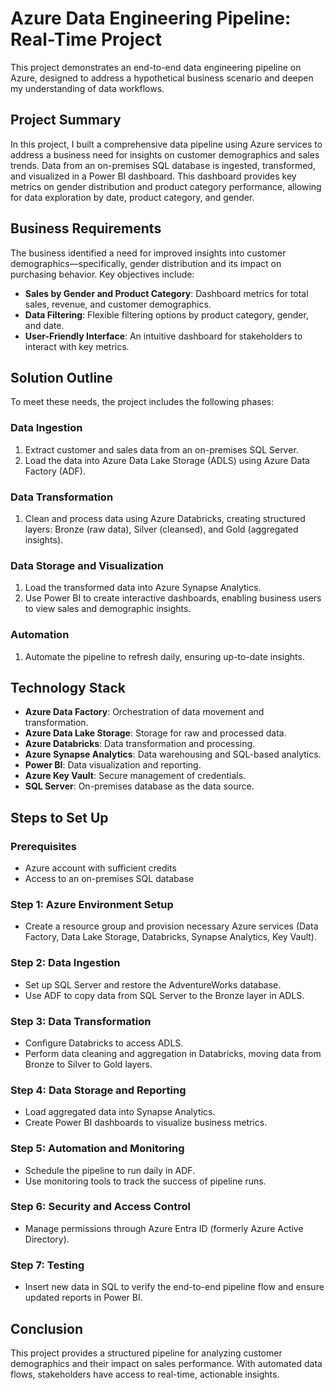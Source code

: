 # Azure Data Engineering Pipeline: Real-Time Project

This project demonstrates an end-to-end data engineering pipeline on Azure, designed to address a hypothetical business scenario and deepen my understanding of data workflows.

## Project Summary

In this project, I built a comprehensive data pipeline using Azure services to address a business need for insights on customer demographics and sales trends. Data from an on-premises SQL database is ingested, transformed, and visualized in a Power BI dashboard. This dashboard provides key metrics on gender distribution and product category performance, allowing for data exploration by date, product category, and gender.

## Business Requirements

The business identified a need for improved insights into customer demographics—specifically, gender distribution and its impact on purchasing behavior. Key objectives include:

- **Sales by Gender and Product Category**: Dashboard metrics for total sales, revenue, and customer demographics.
- **Data Filtering**: Flexible filtering options by product category, gender, and date.
- **User-Friendly Interface**: An intuitive dashboard for stakeholders to interact with key metrics.

## Solution Outline

To meet these needs, the project includes the following phases:

### Data Ingestion
1. Extract customer and sales data from an on-premises SQL Server.
2. Load the data into Azure Data Lake Storage (ADLS) using Azure Data Factory (ADF).

### Data Transformation
1. Clean and process data using Azure Databricks, creating structured layers: Bronze (raw data), Silver (cleansed), and Gold (aggregated insights).

### Data Storage and Visualization
1. Load the transformed data into Azure Synapse Analytics.
2. Use Power BI to create interactive dashboards, enabling business users to view sales and demographic insights.

### Automation
1. Automate the pipeline to refresh daily, ensuring up-to-date insights.

## Technology Stack

- **Azure Data Factory**: Orchestration of data movement and transformation.
- **Azure Data Lake Storage**: Storage for raw and processed data.
- **Azure Databricks**: Data transformation and processing.
- **Azure Synapse Analytics**: Data warehousing and SQL-based analytics.
- **Power BI**: Data visualization and reporting.
- **Azure Key Vault**: Secure management of credentials.
- **SQL Server**: On-premises database as the data source.

## Steps to Set Up

### Prerequisites
- Azure account with sufficient credits
- Access to an on-premises SQL database

### Step 1: Azure Environment Setup
- Create a resource group and provision necessary Azure services (Data Factory, Data Lake Storage, Databricks, Synapse Analytics, Key Vault).

### Step 2: Data Ingestion
- Set up SQL Server and restore the AdventureWorks database.
- Use ADF to copy data from SQL Server to the Bronze layer in ADLS.

### Step 3: Data Transformation
- Configure Databricks to access ADLS.
- Perform data cleaning and aggregation in Databricks, moving data from Bronze to Silver to Gold layers.

### Step 4: Data Storage and Reporting
- Load aggregated data into Synapse Analytics.
- Create Power BI dashboards to visualize business metrics.

### Step 5: Automation and Monitoring
- Schedule the pipeline to run daily in ADF.
- Use monitoring tools to track the success of pipeline runs.

### Step 6: Security and Access Control
- Manage permissions through Azure Entra ID (formerly Azure Active Directory).

### Step 7: Testing
- Insert new data in SQL to verify the end-to-end pipeline flow and ensure updated reports in Power BI.

## Conclusion

This project provides a structured pipeline for analyzing customer demographics and their impact on sales performance. With automated data flows, stakeholders have access to real-time, actionable insights.
